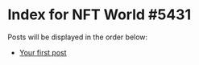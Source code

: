 # Index for NFT World #5431
Posts will be displayed in the order below:

- [Your first post](./001-first.md)


